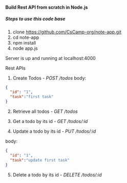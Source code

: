 #### Build Rest API from scratch in Node.js

##### Steps to use this code base

1. clone https://github.com/CsCamp-org/note-app.git
2. cd note-app
3. npm install
4. node app.js

Server is up and running at localhost:4000

Rest APIs

1. Create Todos - <i>POST /todos</i>
body:

```json
{
  "id": "1",
  "task":"first task"
}
```
2. Retrieve all todos - <i>GET /todos</i>

3. Get a todo by its id - <i>GET /todos/:id</i>

4. Update a todo by its id - <i>PUT /todos/:id</i>

body:

```json
{
  "id": "1",
  "task":"update first task"
}
```


5. Delete a todo by its id - <i>DELETE /todos/:id</i>